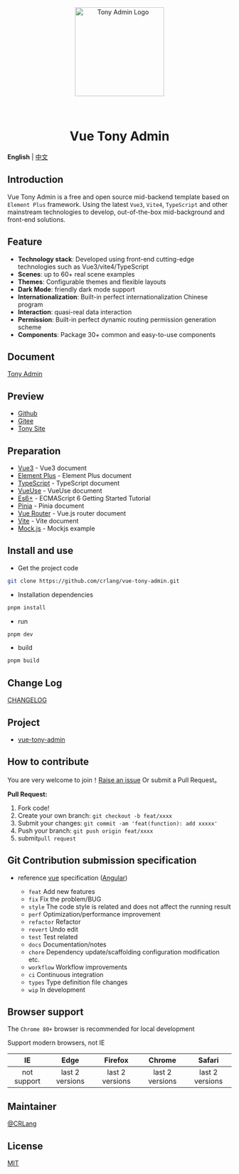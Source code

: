 <div align="center">
<a href="https://github.com/crlang/vue-tony-admin"> <img alt="Tony Admin Logo" width="200" height="200" src="http://tony.crlang.com/images/logo.png"></a>
<br>
<br>
<br>
<h1>Vue Tony Admin</h1>
</div>

**English** | [中文](./README.md)

## Introduction

Vue Tony Admin is a free and open source mid-backend template based on `Element Plus` framework. Using the latest `Vue3`, `Vite4`, `TypeScript` and other mainstream technologies to develop, out-of-the-box mid-background and front-end solutions.

## Feature

- **Technology stack**: Developed using front-end cutting-edge technologies such as Vue3/vite4/TypeScript
- **Scenes**: up to 60+ real scene examples
- **Themes**: Configurable themes and flexible layouts
- **Dark Mode**: friendly dark mode support
- **Internationalization**: Built-in perfect internationalization Chinese program
- **Interaction**: quasi-real data interaction
- **Permission**: Built-in perfect dynamic routing permission generation scheme
- **Components**: Package 30+ common and easy-to-use components

## Document

[Tony Admin](https://tony.crlang.com/)

## Preview

- [Github](https://crlang.github.io/vue-tony-admin-site)
- [Gitee](https://crlang.gitee.io/vue-tony-admin-site)
- [Tony Site](https://tony.crlang.com/vue-tony-admin-site)

## Preparation

- [Vue3](https://vuejs.org/) - Vue3 document
- [Element Plus](https://element-plus.org/en-US/guide/design.html) - Element Plus document
- [TypeScript](https://www.typescriptlang.org/docs/) - TypeScript document
- [VueUse](https://vueuse.org/functions.html) - VueUse document
- [Es6+](http://es6.ruanyifeng.com/) - ECMAScript 6 Getting Started Tutorial
- [Pinia](https://pinia.vuejs.org/) - Pinia document
- [Vue Router](https://router.vuejs.org/) - Vue.js router document
- [Vite](https://vitejs.dev/) - Vite document
- [Mock.js](http://mockjs.com/examples.html) - Mockjs example

## Install and use

- Get the project code

```bash
git clone https://github.com/crlang/vue-tony-admin.git
```

- Installation dependencies

```bash
pnpm install
```

- run

```bash
pnpm dev
```

- build

```bash
pnpm build
```

## Change Log

[CHANGELOG](./CHANGELOG.md)

## Project

- [vue-tony-admin](https://github.com/crlang/vue-tony-admin)

## How to contribute

You are very welcome to join！[Raise an issue](https://github.com/anncwb/vue-vben-admin/issues/new/choose) Or submit a Pull Request。

**Pull Request:**

1. Fork code!
2. Create your own branch: `git checkout -b feat/xxxx`
3. Submit your changes: `git commit -am 'feat(function): add xxxxx'`
4. Push your branch: `git push origin feat/xxxx`
5. submit`pull request`

## Git Contribution submission specification

- reference [vue](https://github.com/vuejs/vue/blob/dev/.github/COMMIT_CONVENTION.md) specification ([Angular](https://github.com/conventional-changelog/conventional-changelog/tree/master/packages/conventional-changelog-angular))

  - `feat` Add new features
  - `fix` Fix the problem/BUG
  - `style` The code style is related and does not affect the running result
  - `perf` Optimization/performance improvement
  - `refactor` Refactor
  - `revert` Undo edit
  - `test` Test related
  - `docs` Documentation/notes
  - `chore` Dependency update/scaffolding configuration modification etc.
  - `workflow` Workflow improvements
  - `ci` Continuous integration
  - `types` Type definition file changes
  - `wip` In development

## Browser support

The `Chrome 80+` browser is recommended for local development

Support modern browsers, not IE

|     IE      |      Edge       |     Firefox     |     Chrome      |     Safari      |
| :---------: | :-------------: | :-------------: | :-------------: | :-------------: |
| not support | last 2 versions | last 2 versions | last 2 versions | last 2 versions |

## Maintainer

[@CRLang](https://github.com/crlang)

## License

[MIT](./LICENSE)
